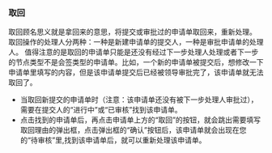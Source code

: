 ﻿
### 取回
取回顾名思义就是拿回来的意思，将提交或审批过的申请单取回来，重新处理。
取回操作的处理人分两种：一种是新建申请单的提交人，一种是审批申请单的处理人。 值得注意的是取回的申请单只能是还没有经过下一步处理人处理或者下一步的节点类型不是会签类型的申请单。比如，一个新的申请单被提交后，想修改一下申请单里填写的内容，但是该申请单提交后已经被领导审批完了，该申请单就无法取回了。
- 当取回新提交的申请单时（注意：该申请单还没有被下一步处理人审批过），需要在提交人的“进行中”或“已审核”找到该申请单。
- 点击找到的申请单后，再点击申请单上方的“取回”的按钮，就会跳出需要填写取回理由的弹出框，点击弹出框的“确认”按钮后，该申请单就会出现在您的“待审核”里,找到该申请单后，就可以重新处理该申请单。
